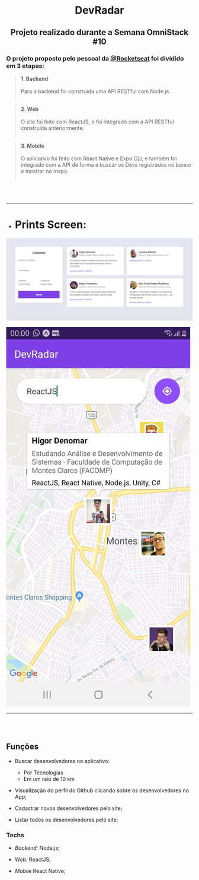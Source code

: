 <h1 align="center">
DevRadar 
</h1>

<h2 align="center">Projeto realizado durante a Semana OmniStack #10 </h2>

### O projeto proposto pelo pessoal da <a href="https://github.com/rocketseat">@Rocketseat</a> foi dividido em 3 etapas:

> **1. Backend** </br> <br/>
Para o backend foi construída uma API RESTful com Node.js. <br/>&nbsp;

> **2. Web** <br/><br/>
O site foi feito com ReactJS, e foi integrado com a API RESTful construída anteriormente. <br/>&nbsp;

> **3. Mobile** <br/> <br/>
 O aplicativo foi feito com React Native e Expo CLI, e também foi integrado com a API de forma a buscar os Devs registrados no banco e mostrar no mapa. <br/>&nbsp; 

<br/>&nbsp;
___

- # **Prints Screen:**


![Print da tela do Dev Radar Web](source/img/dev-radar-web.jpg "DevRadar Web")


![Print da tela do Dev Radar Mobile](source/img/dev-radar-mobile.jpg "Mapa de Devs - DevRadar Mobile") 


---
<br/>&nbsp;
## Funções

* Buscar desenvolvedores no aplicativo:
    * Por Tecnologias
    * Em um raio de 10 km

* Visualização do perfil do Github clicando sobre os desenvolvedores no App;

* Cadastrar novos desenvolvedores pelo site;
* Listar todos os desenvolvedores pelo site;

### Techs

* *Backend:* Node.js;

* *Web:* ReactJS;

* *Mobile* React Native;